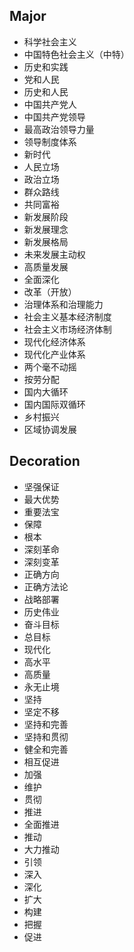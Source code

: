 ## Major

- 科学社会主义
- 中国特色社会主义（中特）
- 历史和实践
- 党和人民
- 历史和人民
- 中国共产党人
- 中国共产党领导
- 最高政治领导力量
- 领导制度体系
- 新时代
- 人民立场
- 政治立场
- 群众路线
- 共同富裕
- 新发展阶段
- 新发展理念
- 新发展格局
- 未来发展主动权
- 高质量发展
- 全面深化
- 改革（开放）
- 治理体系和治理能力
- 社会主义基本经济制度
- 社会主义市场经济体制
- 现代化经济体系
- 现代化产业体系
- 两个毫不动摇
- 按劳分配
- 国内大循环
- 国内国际双循环
- 乡村振兴
- 区域协调发展


## Decoration

- 坚强保证
- 最大优势
- 重要法宝
- 保障
- 根本
- 深刻革命
- 深刻变革
- 正确方向
- 正确方法论
- 战略部署
- 历史伟业
- 奋斗目标
- 总目标
- 现代化
- 高水平
- 高质量
- 永无止境
- 坚持
- 坚定不移
- 坚持和完善
- 坚持和贯彻
- 健全和完善
- 相互促进
- 加强
- 维护
- 贯彻
- 推进
- 全面推进
- 推动
- 大力推动
- 引领
- 深入
- 深化
- 扩大
- 构建
- 把握
- 促进